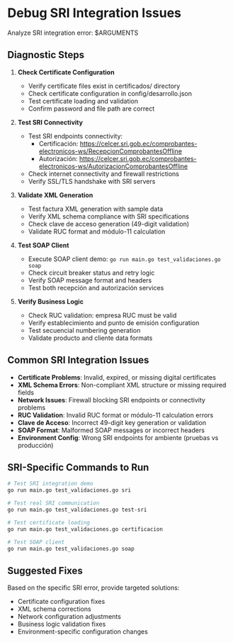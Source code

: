 # Debug SRI Integration Issues

Analyze SRI integration error: $ARGUMENTS

## Diagnostic Steps

1. **Check Certificate Configuration**
   - Verify certificate files exist in certificados/ directory
   - Check certificate configuration in config/desarrollo.json
   - Test certificate loading and validation
   - Confirm password and file path are correct

2. **Test SRI Connectivity**
   - Test SRI endpoints connectivity:
     - Certificación: https://celcer.sri.gob.ec/comprobantes-electronicos-ws/RecepcionComprobantesOffline
     - Autorización: https://celcer.sri.gob.ec/comprobantes-electronicos-ws/AutorizacionComprobantesOffline
   - Check internet connectivity and firewall restrictions
   - Verify SSL/TLS handshake with SRI servers

3. **Validate XML Generation**
   - Test factura XML generation with sample data
   - Verify XML schema compliance with SRI specifications
   - Check clave de acceso generation (49-digit validation)
   - Validate RUC format and módulo-11 calculation

4. **Test SOAP Client**
   - Execute SOAP client demo: `go run main.go test_validaciones.go soap`
   - Check circuit breaker status and retry logic
   - Verify SOAP message format and headers
   - Test both recepción and autorización services

5. **Verify Business Logic**
   - Check RUC validation: empresa RUC must be valid
   - Verify establecimiento and punto de emisión configuration
   - Test secuencial numbering generation
   - Validate producto and cliente data formats

## Common SRI Integration Issues

- **Certificate Problems**: Invalid, expired, or missing digital certificates
- **XML Schema Errors**: Non-compliant XML structure or missing required fields
- **Network Issues**: Firewall blocking SRI endpoints or connectivity problems
- **RUC Validation**: Invalid RUC format or módulo-11 calculation errors
- **Clave de Acceso**: Incorrect 49-digit key generation or validation
- **SOAP Format**: Malformed SOAP messages or incorrect headers
- **Environment Config**: Wrong SRI endpoints for ambiente (pruebas vs producción)

## SRI-Specific Commands to Run

```bash
# Test SRI integration demo
go run main.go test_validaciones.go sri

# Test real SRI communication
go run main.go test_validaciones.go test-sri

# Test certificate loading
go run main.go test_validaciones.go certificacion

# Test SOAP client
go run main.go test_validaciones.go soap
```

## Suggested Fixes

Based on the specific SRI error, provide targeted solutions:
- Certificate configuration fixes
- XML schema corrections
- Network configuration adjustments
- Business logic validation fixes
- Environment-specific configuration changes